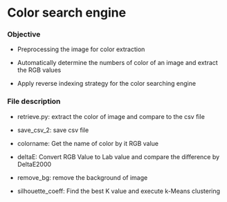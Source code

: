 # Color search engine

### Objective
- Preprocessing the image for color extraction

- Automatically determine the numbers of color of an image and extract the RGB values

- Apply reverse indexing strategy for the color searching engine

### File description
- retrieve.py: extract the color of image and compare to the csv file

- save_csv_2: save csv file

- colorname: Get the name of color by it RGB value

- deltaE: Convert RGB Value to Lab value and compare the difference by DeltaE2000

- remove_bg: remove the background of image

- silhouette_coeff: Find the best K value and execute k-Means clustering 

